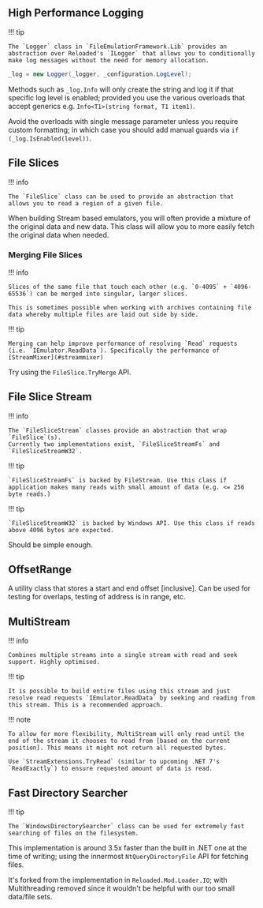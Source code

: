 ## High Performance Logging

!!! tip

    The `Logger` class in `FileEmulationFramework.Lib` provides an abstraction over Reloaded's `ILogger` that allows you to conditionally make log messages without the need for memory allocation.  

```csharp
_log = new Logger(_logger, _configuration.LogLevel);
```

Methods such as `_log.Info` will only create the string and log it if that specific log level is enabled; provided you use the various overloads that accept generics e.g. `Info<T1>(string format, T1 item1)`.

Avoid the overloads with single message parameter unless you require custom formatting; in which case you should add manual guards via `if (_log.IsEnabled(level))`.

## File Slices

!!! info

    The `FileSlice` class can be used to provide an abstraction that allows you to read a region of a given file.  

When building Stream based emulators, you will often provide a mixture of the original data and new data. This class will allow you to more easily fetch the original data when needed.

### Merging File Slices

!!! info

    Slices of the same file that touch each other (e.g. `0-4095` + `4096-65536`) can be merged into singular, larger slices.  

    This is sometimes possible when working with archives containing file data whereby multiple files are laid out side by side.

!!! tip

    Merging can help improve performance of resolving `Read` requests (i.e. `IEmulator.ReadData`). Specifically the performance of [StreamMixer](#streammixer)

Try using the `FileSlice.TryMerge` API.

## File Slice Stream

!!! info

    The `FileSliceStream` classes provide an abstraction that wrap `FileSlice`(s).  
    Currently two implementations exist, `FileSliceStreamFs` and `FileSliceStreamW32`.  

!!! tip

    `FileSliceStreamFs` is backed by FileStream. Use this class if application makes many reads with small amount of data (e.g. <= 256 byte reads.)

!!! tip

    `FileSliceStreamW32` is backed by Windows API. Use this class if reads above 4096 bytes are expected.

Should be simple enough.

## OffsetRange

A utility class that stores a start and end offset [inclusive]. Can be used for testing for overlaps, testing of address is in range, etc.

## MultiStream

!!! info

    Combines multiple streams into a single stream with read and seek support. Highly optimised.

!!! tip

    It is possible to build entire files using this stream and just resolve read requests `IEmulator.ReadData` by seeking and reading from this stream. This is a recommended approach.

!!! note

    To allow for more flexibility, MultiStream will only read until the end of the stream it chooses to read from [based on the current position]. This means it might not return all requested bytes.  
    
    Use `StreamExtensions.TryRead` (similar to upcoming .NET 7's `ReadExactly`) to ensure requested amount of data is read.

## Fast Directory Searcher

!!! tip

    The `WindowsDirectorySearcher` class can be used for extremely fast searching of files on the filesystem. 

This implementation is around 3.5x faster than the built in .NET one at the time of writing; using the innermost `NtQueryDirectoryFile` API for fetching files.

It's forked from the implementation in `Reloaded.Mod.Loader.IO`; with Multithreading removed since it wouldn't be helpful with our too small data/file sets.